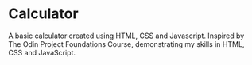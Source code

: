 # Calculator
A basic calculator created using HTML, CSS and Javascript. Inspired by The Odin Project Foundations Course, demonstrating my skills in HTML, CSS and JavaScript.
